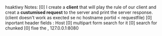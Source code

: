hsaktiwy Notes:
[0] I create a **client** that will play the rule of our client and creat a **custumised request** to the server and print the server response. (client doesn't work as exected se nc hostname portid < requestfile)
[0] inportant header fields :  Host
[0] multipart form search for it
[0] search for chunked
[0] fixe the , 127.0.0.1:8080